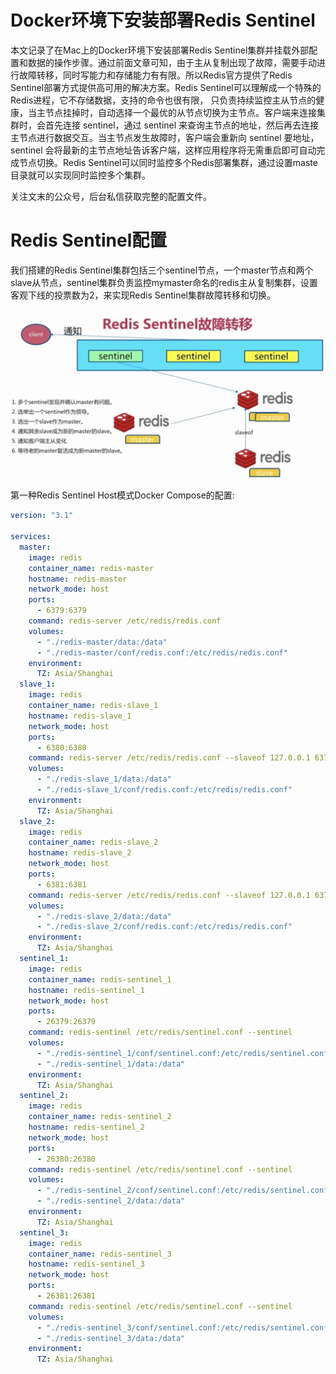 

# Docker环境下安装部署Redis Sentinel



本文记录了在Mac上的Docker环境下安装部署Redis Sentinel集群并挂载外部配置和数据的操作步骤。通过前面文章可知，由于主从复制出现了故障，需要手动进行故障转移，同时写能力和存储能力有有限。所以Redis官方提供了Redis Sentinel部署方式提供高可用的解决方案。Redis Sentinel可以理解成一个特殊的Redis进程，它不存储数据，支持的命令也很有限， 只负责持续监控主从节点的健康，当主节点挂掉时，自动选择一个最优的从节点切换为主节点。客户端来连接集群时，会首先连接 sentinel，通过 sentinel 来查询主节点的地址，然后再去连接主节点进行数据交互。当主节点发生故障时，客户端会重新向 sentinel 要地址，sentinel 会将最新的主节点地址告诉客户端，这样应用程序将无需重启即可自动完成节点切换。Redis Sentinel可以同时监控多个Redis部署集群，通过设置maste目录就可以实现同时监控多个集群。

关注文末的公众号，后台私信获取完整的配置文件。

# Redis Sentinel配置

我们搭建的Redis Sentinel集群包括三个sentinel节点，一个master节点和两个slave从节点，sentinel集群负责监控mymaster命名的redis主从复制集群，设置客观下线的投票数为2，来实现Redis Sentinel集群故障转移和切换。

![continuous_deployment](.img_redis/05030FFCFAEC.png)

第一种Redis Sentinel Host模式Docker Compose的配置:

```yml 
version: "3.1"

services:
  master:
    image: redis
    container_name: redis-master
    hostname: redis-master
    network_mode: host
    ports:
      - 6379:6379
    command: redis-server /etc/redis/redis.conf
    volumes:
      - "./redis-master/data:/data"
      - "./redis-master/conf/redis.conf:/etc/redis/redis.conf"
    environment:
      TZ: Asia/Shanghai
  slave_1:
    image: redis
    container_name: redis-slave_1
    hostname: redis-slave_1
    network_mode: host
    ports:
      - 6380:6380
    command: redis-server /etc/redis/redis.conf --slaveof 127.0.0.1 6379
    volumes:
      - "./redis-slave_1/data:/data"
      - "./redis-slave_1/conf/redis.conf:/etc/redis/redis.conf"
    environment:
      TZ: Asia/Shanghai
  slave_2:
    image: redis
    container_name: redis-slave_2
    hostname: redis-slave_2
    network_mode: host
    ports:
      - 6381:6381
    command: redis-server /etc/redis/redis.conf --slaveof 127.0.0.1 6379
    volumes:
      - "./redis-slave_2/data:/data"
      - "./redis-slave_2/conf/redis.conf:/etc/redis/redis.conf"
    environment:
      TZ: Asia/Shanghai
  sentinel_1:
    image: redis
    container_name: redis-sentinel_1
    hostname: redis-sentinel_1
    network_mode: host
    ports:
      - 26379:26379
    command: redis-sentinel /etc/redis/sentinel.conf --sentinel
    volumes:
      - "./redis-sentinel_1/conf/sentinel.conf:/etc/redis/sentinel.conf"
      - "./redis-sentinel_1/data:/data"
    environment:
      TZ: Asia/Shanghai
  sentinel_2:
    image: redis
    container_name: redis-sentinel_2
    hostname: redis-sentinel_2
    network_mode: host
    ports:
      - 26380:26380
    command: redis-sentinel /etc/redis/sentinel.conf --sentinel
    volumes:
      - "./redis-sentinel_2/conf/sentinel.conf:/etc/redis/sentinel.conf"
      - "./redis-sentinel_2/data:/data"
    environment:
      TZ: Asia/Shanghai
  sentinel_3:
    image: redis
    container_name: redis-sentinel_3
    hostname: redis-sentinel_3
    network_mode: host
    ports:
      - 26381:26381
    command: redis-sentinel /etc/redis/sentinel.conf --sentinel
    volumes:
      - "./redis-sentinel_3/conf/sentinel.conf:/etc/redis/sentinel.conf"
      - "./redis-sentinel_3/data:/data"
    environment:
      TZ: Asia/Shanghai
```

